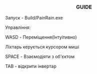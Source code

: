 <!-- GUIDE -->
<h3 align="center">GUIDE</h3>
Запуск - Build/PainRain.exe

Управління:

WASD - Переміщення(Інтуітивно)

Ліхтарь керується курсором миші

SPACE - Взаємодіяти з об'єктом

TAB - відкрити інвертар
